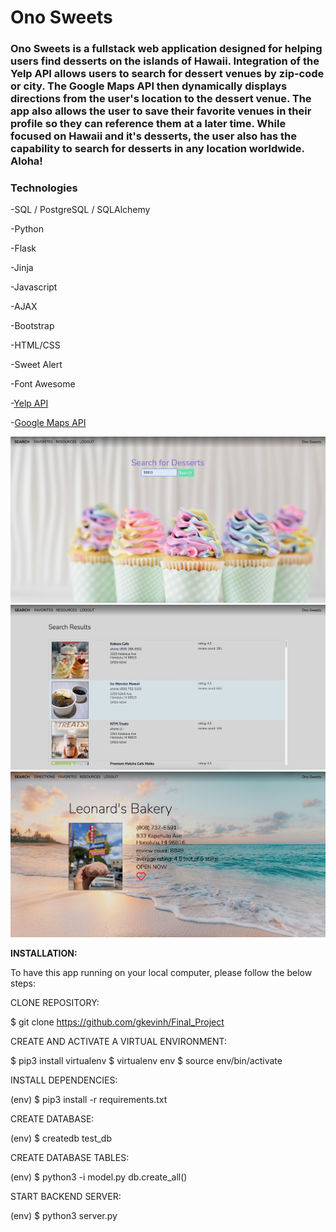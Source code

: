 # Ono Sweets

### Ono Sweets is a fullstack web application designed for helping users find desserts on the islands of Hawaii.  Integration of the Yelp API allows users to search for dessert venues by zip-code or city. The Google Maps API then dynamically displays directions from the user's location to the dessert venue. The app also allows the user to save their favorite venues in their profile so they can reference them at a later time.  While focused  on Hawaii and it's desserts, the user also has the capability to search for desserts in any location worldwide. Aloha! 

### **Technologies**

-SQL / PostgreSQL / SQLAlchemy

-Python

-Flask

-Jinja

-Javascript 

-AJAX

-Bootstrap

-HTML/CSS

-Sweet Alert

-Font Awesome

-[Yelp API](https://docs.developer.yelp.com/docs/fusion-intro)

-[Google Maps API](https://developers.google.com/maps/documentation)


![example-1](static/img/search-example.jpeg)
![example-2](static/img/results-example.jpeg)
![example-3](static/img/venue-example.jpeg)


**INSTALLATION:**

To have this app running on your local computer, please follow the below steps:

CLONE REPOSITORY:


$ git clone https://github.com/gkevinh/Final_Project


CREATE AND ACTIVATE A VIRTUAL ENVIRONMENT:


$ pip3 install virtualenv
$ virtualenv env
$ source env/bin/activate


INSTALL DEPENDENCIES:


(env) $ pip3 install -r requirements.txt


CREATE DATABASE:


(env) $ createdb test_db


CREATE DATABASE TABLES:


(env) $ python3 -i model.py
db.create_all()


START BACKEND SERVER:


(env) $ python3 server.py